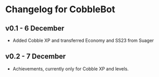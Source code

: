 # Changelog for CobbleBot

## v0.1 - 6 December
- Added Cobble XP and transferred Economy and SS23 from Suager

## v0.2 - 7 December
- Achievements, currently only for Cobble XP and levels.